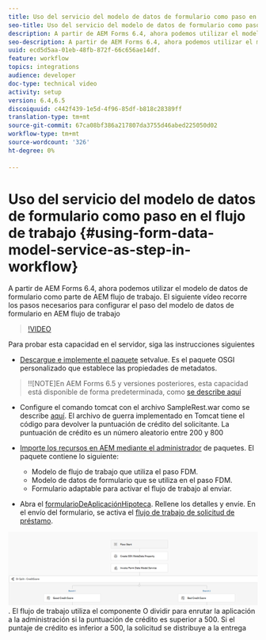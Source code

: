 ```yaml
---
title: Uso del servicio del modelo de datos de formulario como paso en el flujo de trabajo
seo-title: Uso del servicio del modelo de datos de formulario como paso en el flujo de trabajo
description: A partir de AEM Forms 6.4, ahora podemos utilizar el modelo de datos de formulario como parte de AEM flujo de trabajo. El siguiente vídeo muestra los pasos necesarios para configurar el paso del modelo de datos de formulario en AEM flujo de trabajo.
seo-description: A partir de AEM Forms 6.4, ahora podemos utilizar el modelo de datos de formulario como parte de AEM flujo de trabajo. El siguiente vídeo muestra los pasos necesarios para configurar el paso del modelo de datos de formulario en AEM flujo de trabajo.
uuid: ecd5d5aa-01eb-48fb-872f-66c656ae14df.
feature: workflow
topics: integrations
audience: developer
doc-type: technical video
activity: setup
version: 6.4,6.5
discoiquuid: c442f439-1e5d-4f96-85df-b818c28389ff
translation-type: tm+mt
source-git-commit: 67ca08bf386a217807da3755d46abed225050d02
workflow-type: tm+mt
source-wordcount: '326'
ht-degree: 0%

---
```



# Uso del servicio del modelo de datos de formulario como paso en el flujo de trabajo {#using-form-data-model-service-as-step-in-workflow}

A partir de AEM Forms 6.4, ahora podemos utilizar el modelo de datos de formulario como parte de AEM flujo de trabajo. El siguiente vídeo recorre los pasos necesarios para configurar el paso del modelo de datos de formulario en AEM flujo de trabajo


>[!VIDEO](https://video.tv.adobe.com/v/21719/?quality=9&learn=on)

Para probar esta capacidad en el servidor, siga las instrucciones siguientes
* [Descargue e implemente el paquete](/help/forms/assets/common-osgi-bundles/SetValueApp.core-1.0-SNAPSHOT.jar) setvalue. Es el paquete OSGI personalizado que establece las propiedades de metadatos.
>!![NOTE]En AEM Forms 6.5 y versiones posteriores, esta capacidad está disponible de forma predeterminada, como  [se describe aquí](form-data-model-service-as-step-in-aem65-workflow-video-use.md)

* Configure el comando tomcat con el archivo SampleRest.war como se describe [aquí](https://docs.adobe.com/content/help/en/experience-manager-learn/forms/ic-print-channel-tutorial/introduction.html). El archivo de guerra implementado en Tomcat tiene el código para devolver la puntuación de crédito del solicitante. La puntuación de crédito es un número aleatorio entre 200 y 800

* [Importe los recursos en AEM mediante el administrador](assets/invoke-fdm-as-service-step.zip) de paquetes. El paquete contiene lo siguiente:

   * Modelo de flujo de trabajo que utiliza el paso FDM.
   * Modelo de datos de formulario que se utiliza en el paso FDM.
   * Formulario adaptable para activar el flujo de trabajo al enviar.
* Abra el [formularioDeAplicaciónHipoteca](http://localhost:4502/content/dam/formsanddocuments/loanapplication/jcr:content?wcmmode=disabled). Rellene los detalles y envíe. En el envío del formulario, se activa el [flujo de trabajo de solicitud de préstamo](http://http://localhost:4502/editor.html/conf/global/settings/workflow/models/LoanApplication2.html).

![ flujo de trabajo ](assets/fdm-as-service-step-workflow.PNG).
El flujo de trabajo utiliza el componente O dividir para enrutar la aplicación a la administración si la puntuación de crédito es superior a 500. Si el puntaje de crédito es inferior a 500, la solicitud se distribuye a la entrega
